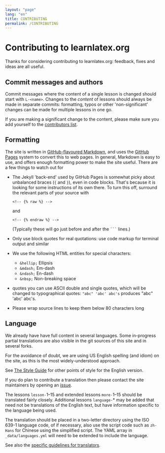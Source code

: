 ```yaml
---
layout: "page"
lang: "en"
title: CONTRIBUTING
permalink: /CONTRIBUTING
---
```


# Contributing to learnlatex.org

Thanks for considering contributing to learnlatex.org: feedback, fixes and
ideas are all useful.

## Commit messages and authors


Commit messages where the content of a single lesson is changed should start
with `L-<name>`. Changes to the _content_ of lessons should always be made in
separate commits: formatting, typos or other 'non-significant' changes can be
made for multiple lessons in one go.

If you are making a significant change to the content, please make sure you
add yourself to the [contributors list](AUTHORS.md).

## Formatting

The site is written in [GitHub-flavoured
Markdown](https://guides.github.com/features/mastering-markdown/), and uses the
[GitHub Pages](https://pages.github.com/) system to convert this to web pages.
In general, Markdown is easy to use, and offers enough formatting power to make
the site useful. There are a few things to watch out for

- The Jekyll 'back-end' used by GitHub Pages is somewhat picky about unbalanced
  braces (`{` and `}`), even in code blocks. That's because it is looking for
  some instructions of its own there. To turn this off, surround the relevant
  parts of your source with

  <code>&lt;!-- &#x7b;&#x25; raw &#x25;&#x7d; --&gt;</code>

  and

  <code>&lt;!-- &#x7b;&#x25; endraw &#x25;&#x7d; --&gt;</code>

  (Typically these will go just before and after the
  <code>&#96;&#96;&#96;</code> lines.)

- Only use block quotes for real quotations: use code markup for terminal
  output and similar

- We use the following HTML entities for special characters:
  - `&hellip;` Ellipsis
  - `&mdash;` Em-dash
  - `&ndash;` En-dash
  - `&nbsp;` Non-breaking space

- quotes you can use ASCII double and single quotes, which will be changed
  to typographical quotes: `"abc" 'abc' abc's` produces "abc" 'abc' abc's.

- Please wrap source lines to keep them below 80 characters long

## Language

We already have have full content in several languages.  Some
in-progress partial translations are also visible in the git sources
of this site and in several forks.

For the avoidance of doubt, we are using US English spelling (and idiom)
on the site, as this is the most widely-understood approach.

See [The Style Guide](STYLEGUIDE.md) for other points of style for the English
version.

If you do plan to contribute a translation then please contact the
site maintainers by opening an
[issue](https://github.com/learnlatex/learnlatex.github.io/issues).

The lessons `lesson-`1&ndash;15 and extended lessons `more-`1&ndash;15
should be translated fairly closely.  Additional lessons `language-`\*
may be added that need not be translations of the English text, but
have information specific to the language being used.

The translation should be placed in a two-letter directory using the
ISO 639-1 language code, of if necessary, also use the script code such
as `zh-Hans` for Chinese using the simplified script.  The YAML array
in `_data/languages.yml` will need to be extended to include the
language.

See also the [specific guidelines for translators](TRANSLATIONS.md).
